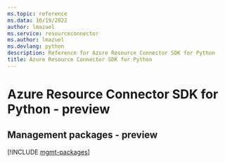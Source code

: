 ```yaml
---
ms.topic: reference
ms.data: 10/19/2022
author: lmazuel
ms.service: resourceconnector
ms.author: lmazuel
ms.devlang: python
description: Reference for Azure Resource Connector SDK for Python
title: Azure Resource Connector SDK for Python
---
```

# Azure Resource Connector SDK for Python - preview

## Management packages - preview
[!INCLUDE [mgmt-packages](resource-connector-mgmt-index.md)]